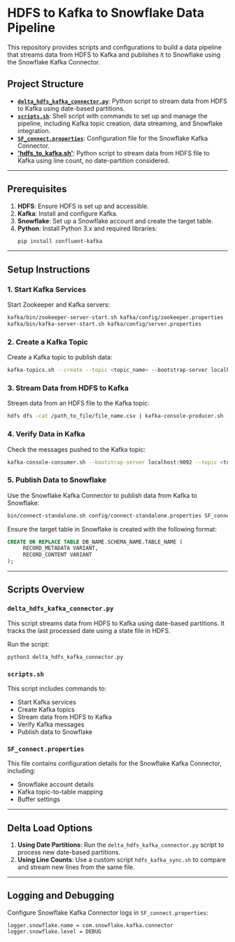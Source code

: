 # HDFS to Kafka to Snowflake Data Pipeline

This repository provides scripts and configurations to build a data pipeline that streams data from HDFS to Kafka and publishes it to Snowflake using the Snowflake Kafka Connector.

## Project Structure

- **[`delta_hdfs_kafka_connector.py`](delta_hdfs_kafka_connector.py)**: Python script to stream data from HDFS to Kafka using date-based partitions.
- **[`scripts.sh`](scripts.sh)**: Shell script with commands to set up and manage the pipeline, including Kafka topic creation, data streaming, and Snowflake integration.
- **[`SF_connect.properties`](SF_connect.properties)**: Configuration file for the Snowflake Kafka Connector.
- **['hdfs_to_kafka.sh'](hdfs_to_kafka.sh)**: Python script to stream data from HDFS file to Kafka using line count, no date-partition considered.

---

## Prerequisites

1. **HDFS**: Ensure HDFS is set up and accessible.
2. **Kafka**: Install and configure Kafka.
3. **Snowflake**: Set up a Snowflake account and create the target table.
4. **Python**: Install Python 3.x and required libraries:
    ```bash
    pip install confluent-kafka
    ```

---

## Setup Instructions

### 1. Start Kafka Services
Start Zookeeper and Kafka servers:
```bash
kafka/bin/zookeeper-server-start.sh kafka/config/zookeeper.properties
kafka/bin/kafka-server-start.sh kafka/config/server.properties
```

### 2. Create a Kafka Topic
Create a Kafka topic to publish data:
```bash
kafka-topics.sh --create --topic <topic_name> --bootstrap-server localhost:9092 --partitions 1 --replication-factor 1
```

### 3. Stream Data from HDFS to Kafka
Stream data from an HDFS file to the Kafka topic:
```bash
hdfs dfs -cat /path_to_file/file_name.csv | kafka-console-producer.sh --broker-list localhost:9092 --topic <topic_name>
```

### 4. Verify Data in Kafka
Check the messages pushed to the Kafka topic:
```bash
kafka-console-consumer.sh --bootstrap-server localhost:9092 --topic <topic_name> --from-beginning
```

### 5. Publish Data to Snowflake
Use the Snowflake Kafka Connector to publish data from Kafka to Snowflake:
```bash
bin/connect-standalone.sh config/connect-standalone.properties SF_connect.properties
```

Ensure the target table in Snowflake is created with the following format:
```sql
CREATE OR REPLACE TABLE DB_NAME.SCHEMA_NAME.TABLE_NAME (
     RECORD_METADATA VARIANT,
     RECORD_CONTENT VARIANT
);
```

---

## Scripts Overview

### `delta_hdfs_kafka_connector.py`
This script streams data from HDFS to Kafka using date-based partitions. It tracks the last processed date using a state file in HDFS.

Run the script:
```bash
python3 delta_hdfs_kafka_connector.py
```

### `scripts.sh`
This script includes commands to:
- Start Kafka services
- Create Kafka topics
- Stream data from HDFS to Kafka
- Verify Kafka messages
- Publish data to Snowflake

### `SF_connect.properties`
This file contains configuration details for the Snowflake Kafka Connector, including:
- Snowflake account details
- Kafka topic-to-table mapping
- Buffer settings

---

## Delta Load Options

1. **Using Date Partitions**: Run the `delta_hdfs_kafka_connector.py` script to process new date-based partitions.
2. **Using Line Counts**: Use a custom script `hdfs_kafka_sync.sh` to compare and stream new lines from the same file.

---

## Logging and Debugging

Configure Snowflake Kafka Connector logs in `SF_connect.properties`:
```properties
logger.snowflake.name = com.snowflake.kafka.connector
logger.snowflake.level = DEBUG
```